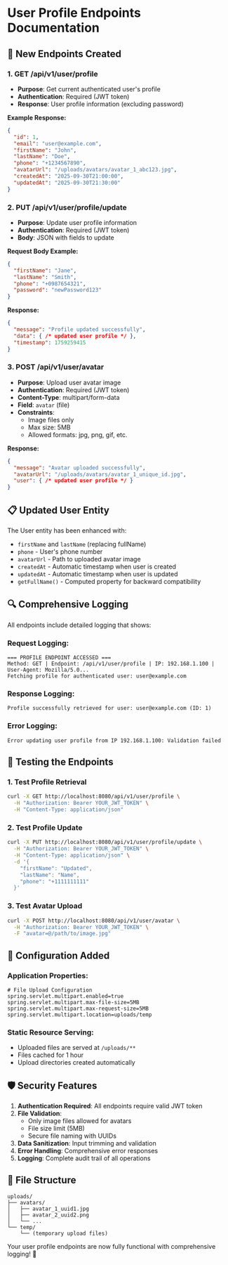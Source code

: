 # User Profile Endpoints Documentation

## 🚀 New Endpoints Created

### 1. **GET /api/v1/user/profile**
- **Purpose**: Get current authenticated user's profile
- **Authentication**: Required (JWT token)
- **Response**: User profile information (excluding password)

**Example Response:**
```json
{
  "id": 1,
  "email": "user@example.com",
  "firstName": "John",
  "lastName": "Doe",
  "phone": "+1234567890",
  "avatarUrl": "/uploads/avatars/avatar_1_abc123.jpg",
  "createdAt": "2025-09-30T21:00:00",
  "updatedAt": "2025-09-30T21:30:00"
}
```

### 2. **PUT /api/v1/user/profile/update**
- **Purpose**: Update user profile information
- **Authentication**: Required (JWT token)
- **Body**: JSON with fields to update

**Request Body Example:**
```json
{
  "firstName": "Jane",
  "lastName": "Smith",
  "phone": "+0987654321",
  "password": "newPassword123"
}
```

**Response:**
```json
{
  "message": "Profile updated successfully",
  "data": { /* updated user profile */ },
  "timestamp": 1759259415
}
```

### 3. **POST /api/v1/user/avatar**
- **Purpose**: Upload user avatar image
- **Authentication**: Required (JWT token)
- **Content-Type**: multipart/form-data
- **Field**: `avatar` (file)
- **Constraints**: 
  - Image files only
  - Max size: 5MB
  - Allowed formats: jpg, png, gif, etc.

**Response:**
```json
{
  "message": "Avatar uploaded successfully",
  "avatarUrl": "/uploads/avatars/avatar_1_unique_id.jpg",
  "user": { /* updated user profile */ }
}
```

## 📋 Updated User Entity

The User entity has been enhanced with:
- `firstName` and `lastName` (replacing fullName)
- `phone` - User's phone number
- `avatarUrl` - Path to uploaded avatar image
- `createdAt` - Automatic timestamp when user is created
- `updatedAt` - Automatic timestamp when user is updated
- `getFullName()` - Computed property for backward compatibility

## 🔍 Comprehensive Logging

All endpoints include detailed logging that shows:

### Request Logging:
```
=== PROFILE ENDPOINT ACCESSED ===
Method: GET | Endpoint: /api/v1/user/profile | IP: 192.168.1.100 | User-Agent: Mozilla/5.0...
Fetching profile for authenticated user: user@example.com
```

### Response Logging:
```
Profile successfully retrieved for user: user@example.com (ID: 1)
```

### Error Logging:
```
Error updating user profile from IP 192.168.1.100: Validation failed
```

## 🧪 Testing the Endpoints

### 1. Test Profile Retrieval
```bash
curl -X GET http://localhost:8080/api/v1/user/profile \
  -H "Authorization: Bearer YOUR_JWT_TOKEN" \
  -H "Content-Type: application/json"
```

### 2. Test Profile Update
```bash
curl -X PUT http://localhost:8080/api/v1/user/profile/update \
  -H "Authorization: Bearer YOUR_JWT_TOKEN" \
  -H "Content-Type: application/json" \
  -d '{
    "firstName": "Updated",
    "lastName": "Name",
    "phone": "+1111111111"
  }'
```

### 3. Test Avatar Upload
```bash
curl -X POST http://localhost:8080/api/v1/user/avatar \
  -H "Authorization: Bearer YOUR_JWT_TOKEN" \
  -F "avatar=@/path/to/image.jpg"
```

## 🔧 Configuration Added

### Application Properties:
```properties
# File Upload Configuration
spring.servlet.multipart.enabled=true
spring.servlet.multipart.max-file-size=5MB
spring.servlet.multipart.max-request-size=5MB
spring.servlet.multipart.location=uploads/temp
```

### Static Resource Serving:
- Uploaded files are served at `/uploads/**`
- Files cached for 1 hour
- Upload directories created automatically

## 🛡️ Security Features

1. **Authentication Required**: All endpoints require valid JWT token
2. **File Validation**: 
   - Only image files allowed for avatars
   - File size limit (5MB)
   - Secure file naming with UUIDs
3. **Data Sanitization**: Input trimming and validation
4. **Error Handling**: Comprehensive error responses
5. **Logging**: Complete audit trail of all operations

## 📁 File Structure

```
uploads/
├── avatars/
│   ├── avatar_1_uuid1.jpg
│   ├── avatar_2_uuid2.png
│   └── ...
└── temp/
    └── (temporary upload files)
```

Your user profile endpoints are now fully functional with comprehensive logging! 🎉